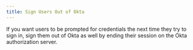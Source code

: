 ```yaml
---
title: Sign Users Out of Okta
---
```

If you want users to be prompted for credentials the next time they try to sign in, sign them out of Okta as well by ending their session on the Okta authorization server.

<StackSelector snippet="remotesignout"/>

<NextSectionLink/>
